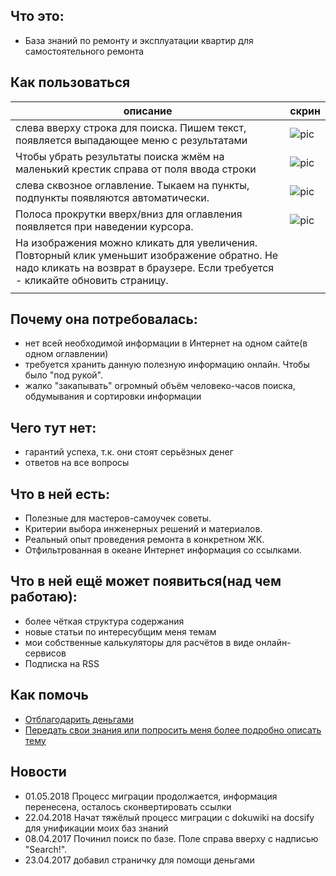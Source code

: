 ## Что это:
 * База знаний по ремонту и эксплуатации квартир для самостоятельного ремонта

## Как пользоваться
 | описание | скрин |
 | --- | --- |
 | слева вверху строка для поиска. Пишем текст, появляется выпадающее меню с результатами | ![pic](/kb/remont/files/menu_search.jpg) |
 | Чтобы убрать результаты поиска жмём на маленький крестик справа от поля ввода строки | ![pic](/kb/remont/files/menu_search_close.jpg) |
 | слева сквозное оглавление. Тыкаем на пункты, подпункты появляются автоматически. | ![pic](/kb/remont/files/menu_index.jpg) |
 | Полоса прокрутки вверх/вниз для оглавления появляется при наведении курсора. | ![pic](/kb/remont/files/menu_scroll.jpg) |
 | На изображения можно кликать для увеличения. Повторный клик уменьшит изображение обратно. Не надо кликать на возврат в браузере. Если требуется - кликайте обновить страницу. |  |
 |  |  |  |

## Почему она потребовалась:
 * нет всей необходимой информации в Интернет на одном сайте(в одном оглавлении)
 * требуется хранить данную полезную информацию онлайн. Чтобы было "под рукой".
 * жалко "закапывать" огромный объём человеко-часов поиска, обдумывания и сортировки информации

## Чего тут нет:
 * гарантий успеха, т.к. они стоят серьёзных денег
 * ответов на все вопросы

## Что в ней есть:
 * Полезные для мастеров-самоучек советы.
 * Критерии выбора инженерных решений и материалов.
 * Реальный опыт проведения ремонта в конкретном ЖК.
 * Отфильтрованная в океане Интернет информация со ссылками.

## Что в ней ещё может появиться(над чем работаю):
 * более чёткая структура содержания
 * новые статьи по интересубщим меня темам
 * мои собственные калькуляторы для расчётов в виде онлайн-сервисов
 * Подписка на RSS

## Как помочь
 * [Отблагодарить деньгами](http://yasobe.ru/na/wiki_svv)
 * [Передать свои знания или попросить меня более подробно описать тему](https://stepanovv.ru/contacts)

## Новости

 * 01.05.2018 Процесс миграции продолжается, информация перенесена, осталось сконвертировать ссылки
 * 22.04.2018 Начат тяжёлый процесс миграции с dokuwiki на docsify для унификации моих баз знаний
 * 08.04.2017 Починил поиск по базе. Поле справа вверху с надписью "Search!".
 * 23.04.2017 добавил страничку для помощи деньгами
